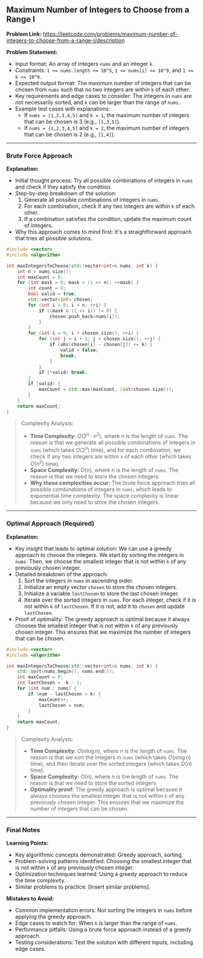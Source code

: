 ## Maximum Number of Integers to Choose from a Range I

**Problem Link:** https://leetcode.com/problems/maximum-number-of-integers-to-choose-from-a-range-i/description

**Problem Statement:**
- Input format: An array of integers `nums` and an integer `k`.
- Constraints: `1 <= nums.length <= 10^5`, `1 <= nums[i] <= 10^9`, and `1 <= k <= 10^9`.
- Expected output format: The maximum number of integers that can be chosen from `nums` such that no two integers are within `k` of each other.
- Key requirements and edge cases to consider: The integers in `nums` are not necessarily sorted, and `k` can be larger than the range of `nums`.
- Example test cases with explanations:
  - If `nums = [1,2,3,4,5]` and `k = 1`, the maximum number of integers that can be chosen is 3 (e.g., `[1,3,5]`).
  - If `nums = [1,2,3,4,5]` and `k = 2`, the maximum number of integers that can be chosen is 2 (e.g., `[1,4]`).

---

### Brute Force Approach

**Explanation:**
- Initial thought process: Try all possible combinations of integers in `nums` and check if they satisfy the condition.
- Step-by-step breakdown of the solution:
  1. Generate all possible combinations of integers in `nums`.
  2. For each combination, check if any two integers are within `k` of each other.
  3. If a combination satisfies the condition, update the maximum count of integers.
- Why this approach comes to mind first: It's a straightforward approach that tries all possible solutions.

```cpp
#include <vector>
#include <algorithm>

int maxIntegersToChoose(std::vector<int>& nums, int k) {
    int n = nums.size();
    int maxCount = 0;
    for (int mask = 0; mask < (1 << n); ++mask) {
        int count = 0;
        bool valid = true;
        std::vector<int> chosen;
        for (int i = 0; i < n; ++i) {
            if ((mask & (1 << i)) != 0) {
                chosen.push_back(nums[i]);
            }
        }
        for (int i = 0; i < chosen.size(); ++i) {
            for (int j = i + 1; j < chosen.size(); ++j) {
                if (abs(chosen[i] - chosen[j]) <= k) {
                    valid = false;
                    break;
                }
            }
            if (!valid) break;
        }
        if (valid) {
            maxCount = std::max(maxCount, (int)chosen.size());
        }
    }
    return maxCount;
}
```

> Complexity Analysis:
> - **Time Complexity:** $O(2^n \cdot n^2)$, where $n$ is the length of `nums`. The reason is that we generate all possible combinations of integers in `nums` (which takes $O(2^n)$ time), and for each combination, we check if any two integers are within `k` of each other (which takes $O(n^2)$ time).
> - **Space Complexity:** $O(n)$, where $n$ is the length of `nums`. The reason is that we need to store the chosen integers.
> - **Why these complexities occur:** The brute force approach tries all possible combinations of integers in `nums`, which leads to exponential time complexity. The space complexity is linear because we only need to store the chosen integers.

---

### Optimal Approach (Required)

**Explanation:**
- Key insight that leads to optimal solution: We can use a greedy approach to choose the integers. We start by sorting the integers in `nums`. Then, we choose the smallest integer that is not within `k` of any previously chosen integer.
- Detailed breakdown of the approach:
  1. Sort the integers in `nums` in ascending order.
  2. Initialize an empty vector `chosen` to store the chosen integers.
  3. Initialize a variable `lastChosen` to store the last chosen integer.
  4. Iterate over the sorted integers in `nums`. For each integer, check if it is not within `k` of `lastChosen`. If it is not, add it to `chosen` and update `lastChosen`.
- Proof of optimality: The greedy approach is optimal because it always chooses the smallest integer that is not within `k` of any previously chosen integer. This ensures that we maximize the number of integers that can be chosen.

```cpp
#include <vector>
#include <algorithm>

int maxIntegersToChoose(std::vector<int>& nums, int k) {
    std::sort(nums.begin(), nums.end());
    int maxCount = 0;
    int lastChosen = -k - 1;
    for (int num : nums) {
        if (num - lastChosen > k) {
            maxCount++;
            lastChosen = num;
        }
    }
    return maxCount;
}
```

> Complexity Analysis:
> - **Time Complexity:** $O(n \log n)$, where $n$ is the length of `nums`. The reason is that we sort the integers in `nums` (which takes $O(n \log n)$ time), and then iterate over the sorted integers (which takes $O(n)$ time).
> - **Space Complexity:** $O(n)$, where $n$ is the length of `nums`. The reason is that we need to store the sorted integers.
> - **Optimality proof:** The greedy approach is optimal because it always chooses the smallest integer that is not within `k` of any previously chosen integer. This ensures that we maximize the number of integers that can be chosen.

---

### Final Notes

**Learning Points:**
- Key algorithmic concepts demonstrated: Greedy approach, sorting.
- Problem-solving patterns identified: Choosing the smallest integer that is not within `k` of any previously chosen integer.
- Optimization techniques learned: Using a greedy approach to reduce the time complexity.
- Similar problems to practice: [Insert similar problems].

**Mistakes to Avoid:**
- Common implementation errors: Not sorting the integers in `nums` before applying the greedy approach.
- Edge cases to watch for: When `k` is larger than the range of `nums`.
- Performance pitfalls: Using a brute force approach instead of a greedy approach.
- Testing considerations: Test the solution with different inputs, including edge cases.